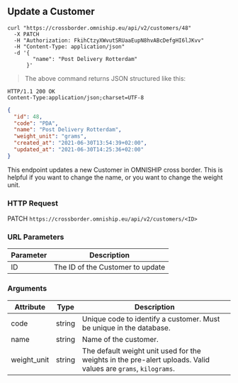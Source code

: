 ## Update a Customer

```shell
curl "https://crossborder.omniship.eu/api/v2/customers/48"
  -X PATCH
  -H "Authorization: FkihCtzyXWvutSRUaaEupN8hvABcDefgHI6lJKvv"
  -H "Content-Type: application/json"
  -d '{
        "name": "Post Delivery Rotterdam"
      }'
```

> The above command returns JSON structured like this:

```
HTTP/1.1 200 OK
Content-Type:application/json;charset=UTF-8
```
```json
{
  "id": 48,
  "code": "PDA",
  "name": "Post Delivery Rotterdam",
  "weight_unit": "grams",
  "created_at": "2021-06-30T13:54:39+02:00",
  "updated_at": "2021-06-30T14:25:36+02:00"
}
```

This endpoint updates a new Customer in OMNISHIP cross border. This is helpful if you want to change the name, or you want to change the weight unit.

### HTTP Request

<span class="http-verb patch">PATCH</span> `https://crossborder.omniship.eu/api/v2/customers/<ID>`

### URL Parameters

Parameter | Description
--------- | -----------
ID | The ID of the Customer to update

### Arguments

Attribute | Type | Description
--------- | ----------- | ----------
code | <span class="type">string</span> | Unique code to identify a customer. Must be unique in the database.
name | <span class="type">string</span> | Name of the customer.
weight_unit | <span class="type">string</span> | The default weight unit used for the weights in the pre-alert uploads. Valid values are `grams`, `kilograms`.
